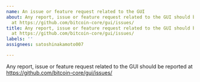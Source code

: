 ```yaml
---
name: An issue or feature request related to the GUI
about: Any report, issue or feature request related to the GUI should be reported
  at https://github.com/bitcoin-core/gui/issues/
title: Any report, issue or feature request related to the GUI should be reported
  at https://github.com/bitcoin-core/gui/issues/
labels: ''
assignees: satoshinakamoto007

---
```


Any report, issue or feature request related to the GUI should be reported at
https://github.com/bitcoin-core/gui/issues/
